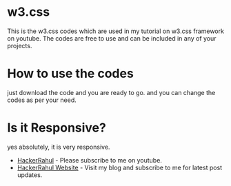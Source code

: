 # w3.css

This is the w3.css codes which are used in my tutorial on w3.css framework on youtube. The codes are free to use and can be included in any of your projects.

# How to use the codes

just download the code and you are ready to go. and you can change the codes as per your need.

# Is it Responsive?

yes absolutely, it is very responsive.

* [HackerRahul](https://youtube.com/c/HackerRahul) - Please subscribe to me on youtube.
* [HackerRahul Website](http://www.hackerrahul.com) - Visit my blog and subscribe to me for latest post updates.
